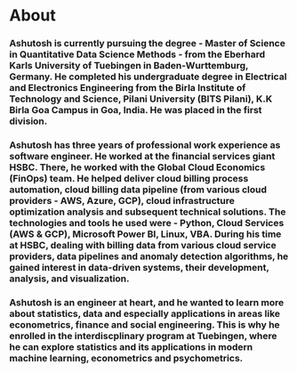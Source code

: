 # About

### Ashutosh is currently pursuing the degree - Master of Science in Quantitative Data Science Methods - from the Eberhard Karls University of Tuebingen in Baden-Wurttemburg, Germany. He completed his undergraduate degree in Electrical and Electronics Engineering from the Birla Institute of Technology and Science, Pilani University (BITS Pilani), K.K Birla Goa Campus in Goa, India. He was placed in the first division.

### Ashutosh has three years of professional work experience as software engineer. He worked at the financial services giant HSBC. There, he worked with the Global Cloud Economics (FinOps) team. He helped deliver cloud billing process automation, cloud billing data pipeline (from various cloud providers - AWS, Azure, GCP), cloud infrastructure optimization analysis and subsequent technical solutions. The technologies and tools he used were - Python, Cloud Services (AWS & GCP), Microsoft Power BI, Linux, VBA. During his time at HSBC, dealing with billing data from various cloud service providers, data pipelines and anomaly detection algorithms, he gained interest in data-driven systems, their development, analysis, and visualization.

### Ashutosh is an engineer at heart, and he wanted to learn more about statistics, data and especially applications in areas like econometrics, finance and social engineering. This is why he enrolled in the interdiscplinary program at Tuebingen, where he can explore statistics and its applications in modern machine learning, econometrics and psychometrics.
